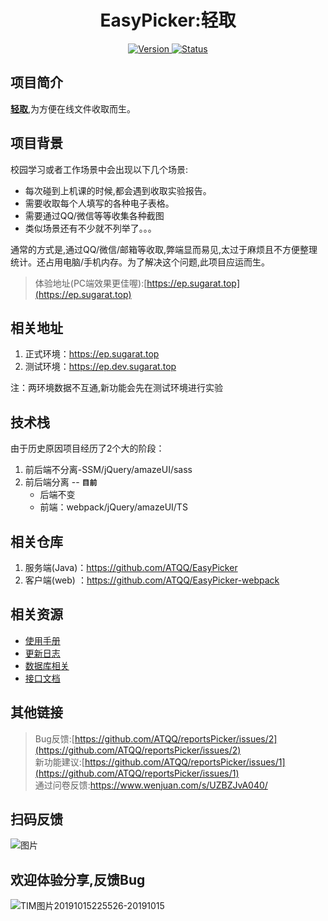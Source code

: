 # <h1 align="center">EasyPicker:轻取</h1>

<p align="center">
 	<a href="https://github.com/ATQQ/reportsPicker/releases">
		<img src="https://img.shields.io/badge/version-2.2.0-brightgreen.svg"
			 alt="Version">
	</a>
 	<a href="https://ep.sugarat.top">
		<img src="https://img.shields.io/badge/status-updating-success.svg"
			 alt="Status">
	</a>
</p>


## 项目简介
**[轻取](https://ep.sugarat.top)**,为方便在线文件收取而生。

## 项目背景
校园学习或者工作场景中会出现以下几个场景:
* 每次碰到上机课的时候,都会遇到收取实验报告。
* 需要收取每个人填写的各种电子表格。
* 需要通过QQ/微信等等收集各种截图
* 类似场景还有不少就不列举了。。。

通常的方式是,通过QQ/微信/邮箱等收取,弊端显而易见,太过于麻烦且不方便整理统计。还占用电脑/手机内存。为了解决这个问题,此项目应运而生。

>体验地址(PC端效果更佳喔):[https://ep.sugarat.top](https://ep.sugarat.top)<br>

## 相关地址
1. 正式环境：https://ep.sugarat.top
2. 测试环境：https://ep.dev.sugarat.top

注：两环境数据不互通,新功能会先在测试环境进行实验
## 技术栈
由于历史原因项目经历了2个大的阶段：
1. 前后端不分离-SSM/jQuery/amazeUI/sass
2. 前后端分离 -- **`目前`**
   * 后端不变
   * 前端：webpack/jQuery/amazeUI/TS 

## 相关仓库
1. 服务端(Java)：https://github.com/ATQQ/EasyPicker
2. 客户端(web) ：https://github.com/ATQQ/EasyPicker-webpack

## 相关资源
* [使用手册](https://sugar-js.gitbook.io/easypicker-manual/)
* [更新日志](./updateLog.md)
* [数据库相关](./src/main/java/database/V1.markdown)
* [接口文档](https://www.eolinker.com/#/share/index?shareCode=tz4ZKG)

## 其他链接
>Bug反馈:[https://github.com/ATQQ/reportsPicker/issues/2](https://github.com/ATQQ/reportsPicker/issues/2)<br>
>新功能建议:[https://github.com/ATQQ/reportsPicker/issues/1](https://github.com/ATQQ/reportsPicker/issues/1)<br>
通过问卷反馈:https://www.wenjuan.com/s/UZBZJvA040/

## 扫码反馈

![图片](http://img.cdn.sugarat.top/mdImg/MTU5Njg5NTE3MTk1Nw==596895171957)
## 欢迎体验分享,反馈Bug

![TIM图片20191015225526-20191015](http://img.cdn.sugarat.top/TIM图片20191015225526-20191015.gif)